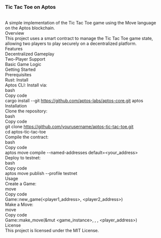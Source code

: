 <br><h3>Tic Tac Toe on Aptos</h4>
<br>
A simple implementation of the Tic Tac Toe game using the Move language on the Aptos blockchain.
<br>
Overview
<br>
This project uses a smart contract to manage the Tic Tac Toe game state, allowing two players to play securely on a decentralized platform.
<br>
Features
<br>
Decentralized Gameplay
<br>
Two-Player Support
<br>
Basic Game Logic
<br>
Getting Started
<br>
Prerequisites
<br>
Rust: Install
<br>
Aptos CLI: Install via:
<br>
bash
<br>
Copy code
<br>
cargo install --git https://github.com/aptos-labs/aptos-core.git aptos
<br>
Installation
<br>
Clone the repository:
<br>
bash
<br>
Copy code
<br>
git clone https://github.com/yourusername/aptos-tic-tac-toe.git
<br>
cd aptos-tic-tac-toe
<br>
Compile the contract:
<br>
bash
<br>
Copy code
<br>
aptos move compile --named-addresses default=<your_address>
  <br>
Deploy to testnet:
<br>
bash
  <br>
Copy code
  <br>
aptos move publish --profile testnet
  <br>
Usage
  <br>
Create a Game:
<br>
move
  <br>
Copy code
  <br>
Game::new_game(<player1_address>, <player2_address>)
  <br>
Make a Move:
<br>
move
  <br>
Copy code
  <br>
Game::make_move(&mut <game_instance>, <row>, <col>, <player_address>)
  <br>
License
  <br>
This project is licensed under the MIT License.
<br>

